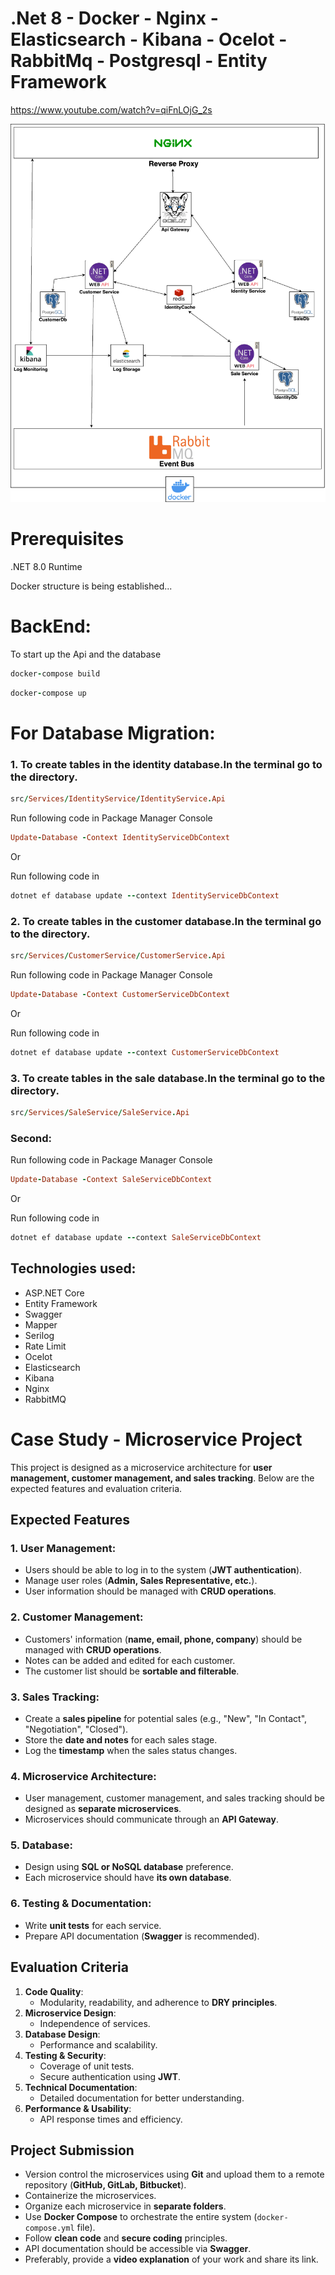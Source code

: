 # .Net 8 - Docker - Nginx -Elasticsearch - Kibana - Ocelot - RabbitMq - Postgresql - Entity Framework

https://www.youtube.com/watch?v=qiFnLOjG_2s

![General Architecture](MicroCaseStudy/system-summary.png)

# Prerequisites
.NET 8.0 Runtime

Docker structure is being established...
  # BackEnd:
   To start up the Api and the database
   
   ```ruby
   docker-compose build
   ```
   ```ruby
   docker-compose up
   ``` 
  
  # For Database Migration:
  ### 1. To create tables in the identity database.In the terminal go to the directory.
  
  ```ruby
  src/Services/IdentityService/IdentityService.Api
  ```   
  
  Run following code in Package Manager Console
  ```ruby
  Update-Database -Context IdentityServiceDbContext
  ```
  Or 

  Run following code in 
  ```ruby
  dotnet ef database update --context IdentityServiceDbContext
  ```
  ### 2. To create tables in the customer database.In the terminal go to the directory.
  
  ```ruby
  src/Services/CustomerService/CustomerService.Api
  ```   
  
  Run following code in Package Manager Console
  ```ruby
  Update-Database -Context CustomerServiceDbContext
  ```
  Or 

  Run following code in 
  ```ruby
  dotnet ef database update --context CustomerServiceDbContext
  ```
  ### 3. To create tables in the sale database.In the terminal go to the directory.
  
  ```ruby
  src/Services/SaleService/SaleService.Api
  ```   
  
  ### Second:
  Run following code in Package Manager Console
  ```ruby
  Update-Database -Context SaleServiceDbContext
  ```
  Or 

  Run following code in 
  ```ruby
  dotnet ef database update --context SaleServiceDbContext
  ```

  ## Technologies used:

* ASP.NET Core
* Entity Framework
* Swagger
* Mapper
* Serilog
* Rate Limit
* Ocelot
* Elasticsearch
* Kibana
* Nginx
* RabbitMQ

# Case Study - Microservice Project

This project is designed as a microservice architecture for **user management, customer management, and sales tracking**. Below are the expected features and evaluation criteria.

## Expected Features

### 1. User Management:
- Users should be able to log in to the system (**JWT authentication**).
- Manage user roles (**Admin, Sales Representative, etc.**).
- User information should be managed with **CRUD operations**.

### 2. Customer Management:
- Customers' information (**name, email, phone, company**) should be managed with **CRUD operations**.
- Notes can be added and edited for each customer.
- The customer list should be **sortable and filterable**.

### 3. Sales Tracking:
- Create a **sales pipeline** for potential sales (e.g., "New", "In Contact", "Negotiation", "Closed").
- Store the **date and notes** for each sales stage.
- Log the **timestamp** when the sales status changes.

### 4. Microservice Architecture:
- User management, customer management, and sales tracking should be designed as **separate microservices**.
- Microservices should communicate through an **API Gateway**.

### 5. Database:
- Design using **SQL or NoSQL database** preference.
- Each microservice should have **its own database**.

### 6. Testing & Documentation:
- Write **unit tests** for each service.
- Prepare API documentation (**Swagger** is recommended).

## Evaluation Criteria

1. **Code Quality**:  
   - Modularity, readability, and adherence to **DRY principles**.  
2. **Microservice Design**:  
   - Independence of services.  
3. **Database Design**:  
   - Performance and scalability.  
4. **Testing & Security**:  
   - Coverage of unit tests.  
   - Secure authentication using **JWT**.  
5. **Technical Documentation**:  
   - Detailed documentation for better understanding.  
6. **Performance & Usability**:  
   - API response times and efficiency.  

## Project Submission

- Version control the microservices using **Git** and upload them to a remote repository (**GitHub, GitLab, Bitbucket**).
- Containerize the microservices.
- Organize each microservice in **separate folders**.
- Use **Docker Compose** to orchestrate the entire system (`docker-compose.yml` file).
- Follow **clean code** and **secure coding** principles.
- API documentation should be accessible via **Swagger**.
- Preferably, provide a **video explanation** of your work and share its link.

